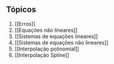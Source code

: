 ## Tópicos
1. [[Erros]]
2. [[Equações não lineares]]
3. [[Sistemas de equações lineares]]
4. [[Sistemas de equações não lineares]]
5. [[Interpolação polinomial]]
6. [[Interpolação Spline]]
